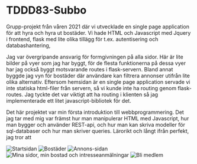 # TDDD83-Subbo
Grupp-projekt från våren 2021 där vi utvecklade en single page application för att hyra och hyra ut bostäder. Vi hade HTML och Javascript med Jquery i frontend, flask med lite olika 
tillägg för t.ex. autentisering och databashantering,

Jag var övergripande ansvarig för formgivningen på alla sidor.
Här är lite bilder på vyer som jag har byggt, för de flesta funktionerna på dessa vyer har jag också byggt motsvarande routes i flask-servern. Bland annat byggde jag 
vyn för bostäder där användare kan filtrera annonser utifrån lite olika alternativ. Eftersom hemsidan är en single page application
servade vi inte statiska html-filer från servern, så vi kunde inte ha routing genom flask-routes. Jag tyckte det var viktigt att ha routing i klienten så jag 
implementerade ett litet javascript-bibliotek för det. 

Det här projektet var min första introduktion till webbprogrammering. Det jag tar med mig var främst hur man manipulerar HTML med Javascript, 
hur man bygger och använder REST-api, och hur man kan skriva modeller för sql-databaser och hur man skriver queries. Lärorikt och långt ifrån perfekt, 
jag tror att

![Startsidan](https://user-images.githubusercontent.com/79589708/168683367-61867850-8f42-4221-b0a1-1b33d997535d.png)
![Bostäder](https://user-images.githubusercontent.com/79589708/168683387-63d50b70-2141-4263-b408-b41f23a4e5bd.png)
![Annons-sidan](https://user-images.githubusercontent.com/79589708/168683487-e9ff746d-fccb-4ca2-bea9-85e104d8f30a.png)
![Mina sidor, min bostad och intresseanmälningar](https://user-images.githubusercontent.com/79589708/168683534-9aa25732-cacf-41c7-879b-9f0cd696f158.png)
![Bli medlem](https://user-images.githubusercontent.com/79589708/168683604-5f1d4d15-a437-4f7a-b76f-77da78227675.png)
